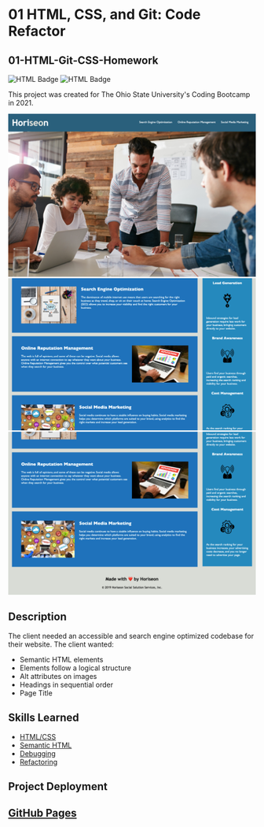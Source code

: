 # 01 HTML, CSS, and Git: Code Refactor
## 01-HTML-Git-CSS-Homework
![HTML Badge](https://img.shields.io/badge/HTML-Semantic-green.svg) ![HTML Badge](https://img.shields.io/badge/OSU-Bootcamp-red.svg)

This project was created for The Ohio State University's Coding Bootcamp in 2021.

![Application Screenshot](./assets/images/screenshot.png)
![Application Screenshot](./assets/images/screenshot1.png)
![Application Screenshot](./assets/images/screenshot2.png)
## Description
The client needed an accessible and search engine optimized codebase for their website.  The client wanted:
- Semantic HTML elements
- Elements follow a logical structure
- Alt attributes on images
- Headings in sequential order
- Page Title
## Skills Learned
- [HTML/CSS](https://www.w3.org/standards/webdesign/htmlcss)
- [Semantic HTML](https://developer.mozilla.org/en-US/docs/Learn/Accessibility/HTML)
- [Debugging](https://docs.microsoft.com/en-us/visualstudio/debugger/debugging-absolute-beginners?view=vs-2019&tabs=csharp)
- [Refactoring](https://www.altexsoft.com/blog/engineering/code-refactoring-best-practices-when-and-when-not-to-do-it/#:~:text=Code%20refactoring%20is%20a%20process,code%20more%20efficient%20and%20maintainable.)
## Project Deployment
[GitHub Pages](https://ethanharsh.github.io/01-HTML-Git-CSS-Homework/)
---
